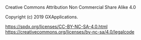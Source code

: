 Creative Commons Attribution Non Commercial Share Alike 4.0

Copyright (c) 2019 GXApplications.

https://spdx.org/licenses/CC-BY-NC-SA-4.0.html
https://creativecommons.org/licenses/by-nc-sa/4.0/legalcode
